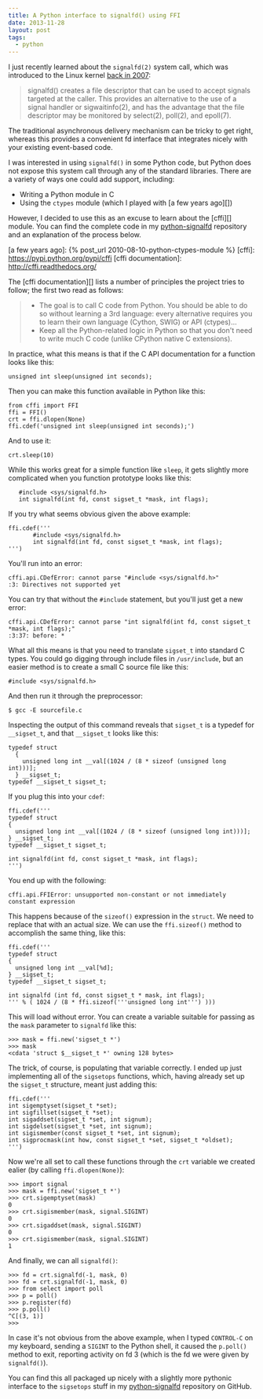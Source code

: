 ```yaml
---
title: A Python interface to signalfd() using FFI
date: 2013-11-28
layout: post
tags:
  - python
---
```


I just recently learned about the `signalfd(2)` system call, which was
introduced to the Linux kernel [back in 2007][]:

>  signalfd() creates a file descriptor that can be used to accept
>  signals targeted at the caller.  This provides an alternative to
>  the use  of  a  signal handler  or  sigwaitinfo(2),  and has the
>  advantage that the file descriptor may be monitored by select(2),
>  poll(2), and epoll(7).

The traditional asynchronous delivery mechanism can be tricky to get
right, whereas this provides a convenient fd interface that integrates
nicely with your existing event-based code.

I was interested in using `signalfd()` in some Python code, but Python
does not expose this system call through any of the standard
libraries.  There are a variety of ways one could add support,
including:

- Writing a Python module in C
- Using the `ctypes` module (which I played with [a few years ago][])

However, I decided to use this as an excuse to learn about the
[cffi][] module.  You can find the complete code in my
[python-signalfd][] repository and an explanation of the process
below.

[back in 2007]: http://lwn.net/Articles/225714/
[a few years ago]: {% post_url 2010-08-10-python-ctypes-module %}
[cffi]: https://pypi.python.org/pypi/cffi
[cffi documentation]: http://cffi.readthedocs.org/

<!-- more -->

The [cffi documentation][] lists a number of principles the project
tries to follow; the first two read as follows:

> - The goal is to call C code from Python. You should be able to do so without learning a 3rd language: every alternative requires you to learn their own language (Cython, SWIG) or API (ctypes)...
> - Keep all the Python-related logic in Python so that you don't need to write much C code (unlike CPython native C extensions).

In practice, what this means is that if the C API documentation for a
function looks like this:

    unsigned int sleep(unsigned int seconds);

Then you can make this function available in Python like this:

    from cffi import FFI
    ffi = FFI()
    crt = ffi.dlopen(None)
    ffi.cdef('unsigned int sleep(unsigned int seconds);')

And to use it:

    crt.sleep(10)

While this works great for a simple function like `sleep`, it gets
slightly more complicated when you function prototype looks like this:

       #include <sys/signalfd.h>
       int signalfd(int fd, const sigset_t *mask, int flags);

If you try what seems obvious given the above example:

    ffi.cdef('''
           #include <sys/signalfd.h>
           int signalfd(int fd, const sigset_t *mask, int flags);
    ''')

You'll run into an error:

    cffi.api.CDefError: cannot parse "#include <sys/signalfd.h>"
    :3: Directives not supported yet

You can try that without the `#include` statement, but you'll just get
a new error:

    cffi.api.CDefError: cannot parse "int signalfd(int fd, const sigset_t *mask, int flags);"
    :3:37: before: *

What all this means is that you need to translate `sigset_t` into
standard C types.  You could go digging through include files in
`/usr/include`, but an easier method is to create a small C source
file like this:

    #include <sys/signalfd.h>

And then run it through the preprocessor:

    $ gcc -E sourcefile.c

Inspecting the output of this command reveals that `sigset_t` is a
typedef for `__sigset_t`, and that `__sigset_t` looks like this:

    typedef struct
      {
        unsigned long int __val[(1024 / (8 * sizeof (unsigned long int)))];
      } __sigset_t;
    typedef __sigset_t sigset_t;

If you plug this into your `cdef`:

    ffi.cdef('''
    typedef struct
    {
      unsigned long int __val[(1024 / (8 * sizeof (unsigned long int)))];
    } __sigset_t;
    typedef __sigset_t sigset_t;

    int signalfd(int fd, const sigset_t *mask, int flags);
    ''')

You end up with the following:

    cffi.api.FFIError: unsupported non-constant or not immediately constant expression

This happens because of the `sizeof()` expression in the `struct`.  We
need to replace that with an actual size.  We can use the
`ffi.sizeof()` method to accomplish the same thing, like this:

    ffi.cdef('''
    typedef struct
    {
      unsigned long int __val[%d];
    } __sigset_t;
    typedef __sigset_t sigset_t;

    int signalfd (int fd, const sigset_t * mask, int flags);
    ''' % ( 1024 / (8 * ffi.sizeof('''unsigned long int''') )))

This will load without error.  You can create a variable suitable for
passing as the `mask` parameter to `signalfd` like this:

    >>> mask = ffi.new('sigset_t *')
    >>> mask
    <cdata 'struct $__sigset_t *' owning 128 bytes>

The trick, of course, is populating that variable correctly.  I ended
up just implementing all of the `sigsetops` functions, which, having
already set up the `sigset_t` structure, meant just adding this:

    ffi.cdef('''
    int sigemptyset(sigset_t *set);
    int sigfillset(sigset_t *set);
    int sigaddset(sigset_t *set, int signum);
    int sigdelset(sigset_t *set, int signum);
    int sigismember(const sigset_t *set, int signum);
    int sigprocmask(int how, const sigset_t *set, sigset_t *oldset);
    ''')

Now we're all set to call these functions through the `crt` variable
we created ealier (by calling `ffi.dlopen(None)`):

    >>> import signal
    >>> mask = ffi.new('sigset_t *')
    >>> crt.sigemptyset(mask)
    0
    >>> crt.sigismember(mask, signal.SIGINT)
    0
    >>> crt.sigaddset(mask, signal.SIGINT)
    0
    >>> crt.sigismember(mask, signal.SIGINT)
    1

And finally, we can all `signalfd()`:

    >>> fd = crt.signalfd(-1, mask, 0)
    >>> fd = crt.signalfd(-1, mask, 0)
    >>> from select import poll
    >>> p = poll()
    >>> p.register(fd)
    >>> p.poll()
    ^C[(3, 1)]
    >>> 

In case it's not obvious from the above example, when I typed
`CONTROL-C` on my keyboard, sending a `SIGINT` to the Python shell, it
caused the `p.poll()` method to exit, reporting activity on fd 3
(which is the fd we were given by `signalfd()`).

You can find this all packaged up nicely with a slightly more pythonic
interface to the `sigsetops` stuff in my [python-signalfd][]
repository on GitHub.

[python-signalfd]: https://github.com/larsks/python-signalfd

